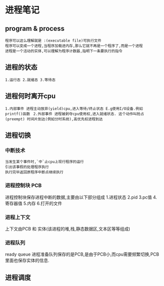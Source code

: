# 进程笔记
## program & process
`程序可以这么理解就是 :(executable file)可执行文件`    
`程序可以变成一个进程,当程序加载进内存,那么它就不再是一个程序了,而是一个进程`  
`进程是一个活动的实体,可以理解为程序计数器,指明下一条要执行的指令`  

## 进程的状态
`
1.运行态
2.就绪态
3.等待态
`
## 进程何时离开cpu
`1.内部事件
    进程主动放弃(yield)cpu,进入等待/终止状态
    E.g使用I/O设备.例如printf()函数
`
`2.外部事件
    进程被剥夺cpu使用权,进入就绪状态.
    这个动作叫抢占(preempt)
    时间片到达(例如分时系统),高优先权进程到达
` 

## 进程切换

### 中断技术
    当发生某个事件时,`中`止cpu上现行程序的运行
    引出该事假的处理程序执行
    执行完毕返回原程序中断点继续执行

### 进程控制块 PCB
进程控制块保存进程中断的数据,主要由以下部分组成
1.进程状态
2.pid
3.pc值
4.寄存器值
5.内存
6.打开的文件

### 进程上下文
上下文由PCB 和 实体(该进程的堆,栈,静态数据区,文本区等等组成)

### 进程队列
ready queue 
进程准备队列保存的是PCB,是由于PCB小,而cpu需要频繁切换,PCB里面也保存实体的信息.

## 进程调度





